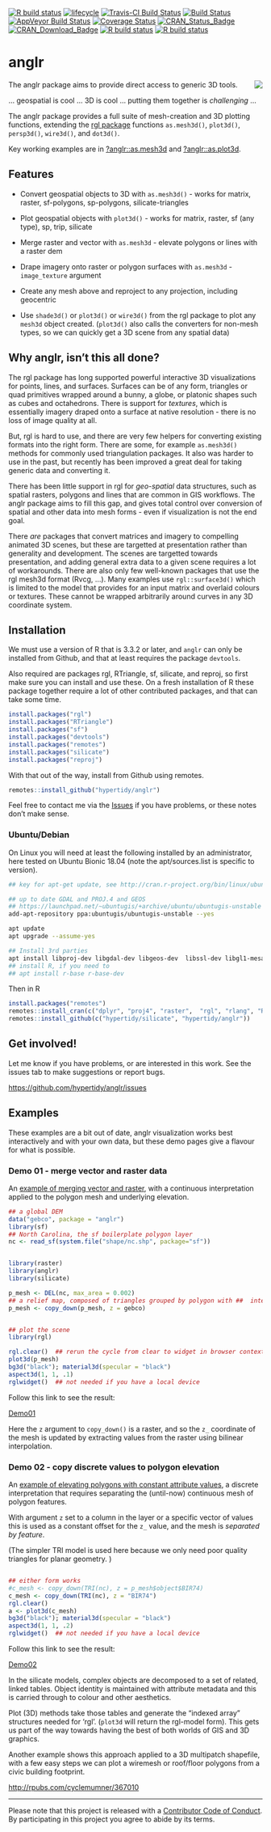 
<!-- badges: start -->

[![R build
status](https://github.com/hypertidy/anglr/workflows/R-CMD-check/badge.svg)](https://github.com/hypertidy/anglr/actions)
[![lifecycle](https://img.shields.io/badge/lifecycle-maturing-blue.svg)](https://www.tidyverse.org/lifecycle/#maturing)
[![Travis-CI Build
Status](http://badges.herokuapp.com/travis/hypertidy/anglr?branch=master&env=BUILD_NAME=trusty_release&label=linux)](https://travis-ci.org/hypertidy/anglr)
[![Build
Status](http://badges.herokuapp.com/travis/hypertidy/anglr?branch=master&env=BUILD_NAME=osx_release&label=osx)](https://travis-ci.org/hypertidy/anglr)
[![AppVeyor Build
Status](https://ci.appveyor.com/api/projects/status/github/hypertidy/anglr?branch=master&svg=true)](https://ci.appveyor.com/project/mdsumner/anglr)
[![Coverage
Status](https://img.shields.io/codecov/c/github/hypertidy/anglr/master.svg)](https://codecov.io/github/hypertidy/anglr?branch=master)
[![CRAN\_Status\_Badge](http://www.r-pkg.org/badges/version/anglr)](https://cran.r-project.org/package=anglr)
[![CRAN\_Download\_Badge](http://cranlogs.r-pkg.org/badges/anglr)](https://cran.r-project.org/package=anglr)
[![R build
status](https://github.com/hypertidy/anglr/workflows/test-coverage/badge.svg)](https://github.com/hypertidy/anglr/actions)
[![R build
status](https://github.com/hypertidy/anglr/workflows/test-pkgdown/badge.svg)](https://github.com/hypertidy/anglr/actions)
<!-- badges: end -->

<!-- README.md is generated from README.Rmd. Please edit that file -->

# anglr

<a href="https://gist.github.com/mdsumner/81be7955ab19c052cea753230d91a20c"><img align="right"  src="https://gist.githubusercontent.com/mdsumner/81be7955ab19c052cea753230d91a20c/raw/f6a2fdb773bcf73db97879d25de8c09a210b7a8e/anglr2.gif"/></a>

The anglr package aims to provide direct access to generic 3D tools.

… geospatial is cool … 3D is cool … putting them together is
*challenging* …

The anglr package provides a full suite of mesh-creation and 3D plotting
functions, extending the [rgl
package](https://CRAN.r-project.org/package=rgl) functions
`as.mesh3d()`, `plot3d()`, `persp3d()`, `wire3d()`, and `dot3d()`.

Key working examples are in
[?anglr::as.mesh3d](https://hypertidy.github.io/anglr/reference/as.mesh3d.html)
and
[?anglr::as.plot3d](https://hypertidy.github.io/anglr/reference/plot3d.html).

## Features

  - Convert geospatial objects to 3D with `as.mesh3d()` - works for
    matrix, raster, sf-polygons, sp-polygons, silicate-triangles

  - Plot geospatial objects with `plot3d()` - works for matrix, raster,
    sf (any type), sp, trip, silicate

  - Merge raster and vector with `as.mesh3d` - elevate polygons or lines
    with a raster dem

  - Drape imagery onto raster or polygon surfaces with `as.mesh3d` -
    `image_texture` argument

  - Create any mesh above and reproject to any projection, including
    geocentric

  - Use `shade3d()` or `plot3d()` or `wire3d()` from the rgl package to
    plot any `mesh3d` object created. (`plot3d()` also calls the
    converters for non-mesh types, so we can quickly get a 3D scene from
    any spatial data)

## Why anglr, isn’t this all done?

The rgl package has long supported powerful interactive 3D
visualizations for points, lines, and surfaces. Surfaces can be of any
form, triangles or quad primitives wrapped around a bunny, a globe, or
platonic shapes such as cubes and octahedrons. There is support for
*textures*, which is essentially imagery draped onto a surface at native
resolution - there is no loss of image quality at all.

But, rgl is hard to use, and there are very few helpers for converting
existing formats into the right form. There are some, for example
`as.mesh3d()` methods for commonly used triangulation packages. It also
was harder to use in the past, but recently has been improved a great
deal for taking generic data and converting it.

There has been little support in rgl for *geo-spatial* data structures,
such as spatial rasters, polygons and lines that are common in GIS
workflows. The anglr package aims to fill this gap, and gives total
control over conversion of spatial and other data into mesh forms - even
if visualization is not the end goal.

There *are* packages that convert matrices and imagery to compelling
animated 3D scenes, but these are targetted at presentation rather than
generality and development. The scenes are targetted towards
presentation, and adding general extra data to a given scene requires a
lot of workarounds. There are also only few well-known packages that use
the rgl mesh3d format (Rvcg, …). Many examples use `rgl::surface3d()`
which is limited to the model that provides for an input matrix and
overlaid colours or textures. These cannot be wrapped arbitrarily around
curves in any 3D coordinate system.

## Installation

We must use a version of R that is 3.3.2 or later, and `anglr` can only
be installed from Github, and that at least requires the package
`devtools`.

Also required are packages rgl, RTriangle, sf, silicate, and reproj, so
first make sure you can install and use these. On a fresh installation
of R these package together require a lot of other contributed packages,
and that can take some time.

``` r
install.packages("rgl")
install.packages("RTriangle")
install.packages("sf")
install.packages("devtools")
install.packages("remotes")
install.packages("silicate")
install.packages("reproj")
```

With that out of the way, install from Github using remotes.

``` r
remotes::install_github("hypertidy/anglr")
```

Feel free to contact me via the
[Issues](https://github.com/hypertidy/anglr/issues/) if you have
problems, or these notes don’t make sense.

### Ubuntu/Debian

On Linux you will need at least the following installed by an
administrator, here tested on Ubuntu Bionic 18.04 (note the
apt/sources.list is specific to version).

``` bash
## key for apt-get update, see http://cran.r-project.org/bin/linux/ubuntu/README

## up to date GDAL and PROJ.4 and GEOS
## https://launchpad.net/~ubuntugis/+archive/ubuntu/ubuntugis-unstable
add-apt-repository ppa:ubuntugis/ubuntugis-unstable --yes

apt update 
apt upgrade --assume-yes

## Install 3rd parties
apt install libproj-dev libgdal-dev libgeos-dev  libssl-dev libgl1-mesa-dev libglu1-mesa-dev libudunits2-dev
## install R, if you need to
## apt install r-base r-base-dev 
```

Then in R

``` r
install.packages("remotes")
remotes::install_cran(c("dplyr", "proj4", "raster",  "rgl", "rlang", "RTriangle", "tibble", "viridis", "reproj"))
remotes::install_github(c("hypertidy/silicate", "hypertidy/anglr"))
```

## Get involved\!

Let me know if you have problems, or are interested in this work. See
the issues tab to make suggestions or report bugs.

<https://github.com/hypertidy/anglr/issues>

## Examples

These examples are a bit out of date, anglr visualization works best
interactively and with your own data, but these demo pages give a
flavour for what is possible.

### Demo 01 - merge vector and raster data

An [example of merging vector and
raster](https://hypertidy.github.io/anglr-demos/demo01.html), with a
continuous interpretation applied to the polygon mesh and underlying
elevation.

``` r
## a global DEM
data("gebco", package = "anglr")
library(sf)
## North Carolina, the sf boilerplate polygon layer
nc <- read_sf(system.file("shape/nc.shp", package="sf"))


library(raster)
library(anglr) 
library(silicate)

p_mesh <- DEL(nc, max_area = 0.002)
## a relief map, composed of triangles grouped by polygon with ##  interpolated raster elevation 
p_mesh <- copy_down(p_mesh, z = gebco)


## plot the scene
library(rgl)

rgl.clear()  ## rerun the cycle from clear to widget in browser contexts 
plot3d(p_mesh) 
bg3d("black"); material3d(specular = "black")
aspect3d(1, 1, .1)
rglwidget()  ## not needed if you have a local device
```

Follow this link to see the result:

[Demo01](https://hypertidy.github.io/anglr-demos/demo01.html)

Here the `z` argument to `copy_down()` is a raster, and so the `z_`
coordinate of the mesh is updated by extracting values from the raster
using bilinear interpolation.

### Demo 02 - copy discrete values to polygon elevation

An [example of elevating polygons with constant attribute
values](https://hypertidy.github.io/anglr-demos/demo02.html), a discrete
interpretation that requires separating the (until-now) continuous mesh
of polygon features.

With argument `z` set to a column in the layer or a specific vector of
values this is used as a constant offset for the `z_` value, and the
mesh is *separated by feature*.

(The simpler TRI model is used here because we only need poor quality
triangles for planar geometry. )

``` r

## either form works
#c_mesh <- copy_down(TRI(nc), z = p_mesh$object$BIR74)
c_mesh <- copy_down(TRI(nc), z = "BIR74")
rgl.clear()
a <- plot3d(c_mesh) 
bg3d("black"); material3d(specular = "black")
aspect3d(1, 1, .2)
rglwidget()  ## not needed if you have a local device
```

Follow this link to see the result:

[Demo02](https://hypertidy.github.io/anglr-demos/demo02.html)

In the silicate models, complex objects are decomposed to a set of
related, linked tables. Object identity is maintained with attribute
metadata and this is carried through to colour and other aesthetics.

Plot (3D) methods take those tables and generate the “indexed array”
structures needed for ‘rgl’. (`plot3d` will return the rgl-model form).
This gets us part of the way towards having the best of both worlds of
GIS and 3D graphics.

Another example shows this approach applied to a 3D multipatch
shapefile, with a few easy steps we can plot a wiremesh or roof/floor
polygons from a civic building footprint.

<http://rpubs.com/cyclemumner/367010>

-----

Please note that this project is released with a [Contributor Code of
Conduct](https://github.com/hypertidy/anglr/blob/master/CONDUCT.md). By
participating in this project you agree to abide by its terms.
